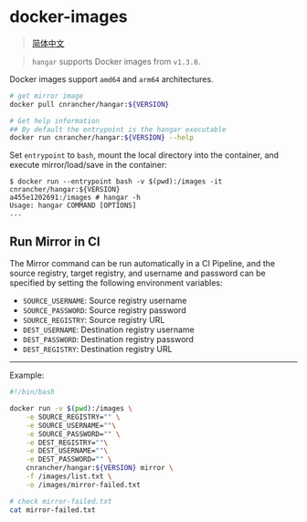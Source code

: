 # docker-images
> [简体中文](/docs/zh_CN/docker-images.md)

> `hangar` supports Docker images from `v1.3.0`.

Docker images support `amd64` and `arm64` architectures.

```sh
# get mirror image
docker pull cnrancher/hangar:${VERSION}

# Get help information
## By default the entrypoint is the hangar executable
docker run cnrancher/hangar:${VERSION} --help
```

Set `entrypoint` to `bash`, mount the local directory into the container, and execute mirror/load/save in the container:
```console
$ docker run --entrypoint bash -v $(pwd):/images -it cnrancher/hangar:${VERSION}
a455e1202691:/images # hangar -h
Usage: hangar COMMAND [OPTIONS]
...
```

## Run Mirror in CI

The Mirror command can be run automatically in a CI Pipeline, and the source registry, target registry, and username and password can be specified by setting the following environment variables:

- `SOURCE_USERNAME`: Source registry username
- `SOURCE_PASSWORD`: Source registry password
- `SOURCE_REGISTRY`: Source registry URL
- `DEST_USERNAME`: Destination registry username
- `DEST_PASSWORD`: Destination registry password
- `DEST_REGISTRY`: Destination registry URL

----

Example:

```bash
#!/bin/bash

docker run -v $(pwd):/images \
    -e SOURCE_REGISTRY="" \
    -e SOURCE_USERNAME=""\
    -e SOURCE_PASSWORD="" \
    -e DEST_REGISTRY=""\
    -e DEST_USERNAME=""\
    -e DEST_PASSWORD="" \
    cnrancher/hangar:${VERSION} mirror \
    -f /images/list.txt \
    -o /images/mirror-failed.txt

# check mirror-failed.txt
cat mirror-failed.txt
```

